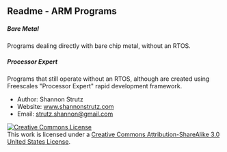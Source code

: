 Readme - ARM Programs
---
##### Bare Metal 
Programs dealing directly with bare chip metal, without an RTOS.
##### Processor Expert
Programs that still operate without an RTOS, although are created using Freescales "Processor Expert" rapid development framework.

+ Author: Shannon Strutz
+ Website: www.shannonstrutz.com
+ Email: strutz.shannon@gmail.com

<a rel="license" href="http://creativecommons.org/licenses/by-sa/3.0/us/"><img alt="Creative Commons License" style="border-width:0" src="https://i.creativecommons.org/l/by-sa/3.0/us/88x31.png" /></a><br />This work is licensed under a <a rel="license" href="http://creativecommons.org/licenses/by-sa/3.0/us/">Creative Commons Attribution-ShareAlike 3.0 United States License</a>.
